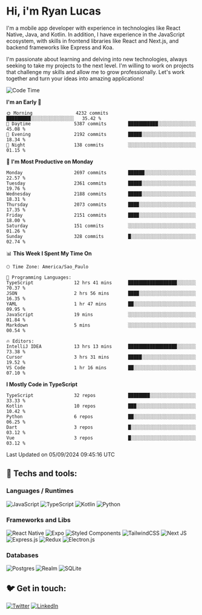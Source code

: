 # Hi, i'm Ryan Lucas

I'm a mobile app developer with experience in technologies like React Native, Java, and Kotlin.
In addition, I have experience in the JavaScript ecosystem, with skills in frontend libraries like React and Next.js, and backend frameworks like Express and Koa.

I'm passionate about learning and delving into new technologies, always seeking to take my projects to the next level. I'm willing to work on projects that challenge my skills and allow me to grow professionally. Let's work together and turn your ideas into amazing applications!


<!--START_SECTION:waka-->
![Code Time](http://img.shields.io/badge/Code%20Time-539%20hrs%2013%20mins-blue)

**I'm an Early 🐤** 

```text
🌞 Morning                4232 commits        █████████░░░░░░░░░░░░░░░░   35.42 % 
🌆 Daytime                5387 commits        ███████████░░░░░░░░░░░░░░   45.08 % 
🌃 Evening                2192 commits        █████░░░░░░░░░░░░░░░░░░░░   18.34 % 
🌙 Night                  138 commits         ░░░░░░░░░░░░░░░░░░░░░░░░░   01.15 % 
```
📅 **I'm Most Productive on Monday** 

```text
Monday                   2697 commits        ██████░░░░░░░░░░░░░░░░░░░   22.57 % 
Tuesday                  2361 commits        █████░░░░░░░░░░░░░░░░░░░░   19.76 % 
Wednesday                2188 commits        █████░░░░░░░░░░░░░░░░░░░░   18.31 % 
Thursday                 2073 commits        ████░░░░░░░░░░░░░░░░░░░░░   17.35 % 
Friday                   2151 commits        ████░░░░░░░░░░░░░░░░░░░░░   18.00 % 
Saturday                 151 commits         ░░░░░░░░░░░░░░░░░░░░░░░░░   01.26 % 
Sunday                   328 commits         █░░░░░░░░░░░░░░░░░░░░░░░░   02.74 % 
```


📊 **This Week I Spent My Time On** 

```text
🕑︎ Time Zone: America/Sao_Paulo

💬 Programming Languages: 
TypeScript               12 hrs 41 mins      ██████████████████░░░░░░░   70.37 % 
JSON                     2 hrs 56 mins       ████░░░░░░░░░░░░░░░░░░░░░   16.35 % 
YAML                     1 hr 47 mins        ██░░░░░░░░░░░░░░░░░░░░░░░   09.95 % 
JavaScript               19 mins             ░░░░░░░░░░░░░░░░░░░░░░░░░   01.84 % 
Markdown                 5 mins              ░░░░░░░░░░░░░░░░░░░░░░░░░   00.54 % 

🔥 Editors: 
IntelliJ IDEA            13 hrs 13 mins      ██████████████████░░░░░░░   73.38 % 
Cursor                   3 hrs 31 mins       █████░░░░░░░░░░░░░░░░░░░░   19.52 % 
VS Code                  1 hr 16 mins        ██░░░░░░░░░░░░░░░░░░░░░░░   07.10 % 
```

**I Mostly Code in TypeScript** 

```text
TypeScript               32 repos            ████████░░░░░░░░░░░░░░░░░   33.33 % 
Kotlin                   10 repos            ███░░░░░░░░░░░░░░░░░░░░░░   10.42 % 
Python                   6 repos             ██░░░░░░░░░░░░░░░░░░░░░░░   06.25 % 
Dart                     3 repos             █░░░░░░░░░░░░░░░░░░░░░░░░   03.12 % 
Vue                      3 repos             █░░░░░░░░░░░░░░░░░░░░░░░░   03.12 % 
```




 Last Updated on 05/09/2024 09:45:16 UTC
<!--END_SECTION:waka-->

## 🔧 Techs and tools: 

### Languages / Runtimes
![JavaScript](https://img.shields.io/badge/javascript-%23323330.svg?style=for-the-badge&logo=javascript&logoColor=%23F7DF1E)
![TypeScript](https://img.shields.io/badge/typescript-%23007ACC.svg?style=for-the-badge&logo=typescript&logoColor=white)
![Kotlin](https://img.shields.io/badge/kotlin-%230095D5.svg?style=for-the-badge&logo=kotlin&logoColor=white) ![Python](https://img.shields.io/badge/python-3670A0?style=for-the-badge&logo=python&logoColor=ffdd54)

### Frameworks and Libs
![React Native](https://img.shields.io/badge/react_native-%2320232a.svg?style=for-the-badge&logo=react&logoColor=%2361DAFB)
![Expo](https://img.shields.io/badge/expo-1C1E24?style=for-the-badge&logo=expo&logoColor=#D04A37)
![Styled Components](https://img.shields.io/badge/styled--components-DB7093?style=for-the-badge&logo=styled-components&logoColor=white)
![TailwindCSS](https://img.shields.io/badge/tailwindcss-%2338B2AC.svg?style=for-the-badge&logo=tailwind-css&logoColor=white)
![Next JS](https://img.shields.io/badge/Next-black?style=for-the-badge&logo=next.js&logoColor=white)
![Express.js](https://img.shields.io/badge/express.js-%23404d59.svg?style=for-the-badge&logo=express&logoColor=%2361DAFB)
![Redux](https://img.shields.io/badge/redux-%23593d88.svg?style=for-the-badge&logo=redux&logoColor=white)
![Electron.js](https://img.shields.io/badge/Electron-191970?style=for-the-badge&logo=Electron&logoColor=white)

### Databases
![Postgres](https://img.shields.io/badge/postgres-%23316192.svg?style=for-the-badge&logo=postgresql&logoColor=white)
![Realm](https://img.shields.io/badge/Realm-39477F?style=for-the-badge&logo=realm&logoColor=white)
![SQLite](https://img.shields.io/badge/sqlite-%2307405e.svg?style=for-the-badge&logo=sqlite&logoColor=white)

## 🐦 Get in touch:

[![Twitter](https://img.shields.io/badge/Twitter-%231DA1F2.svg?style=for-the-badge&logo=Twitter&logoColor=white)](https://twitter.com/ryangst_)
[![LinkedIn](https://img.shields.io/badge/linkedin-%230077B5.svg?style=for-the-badge&logo=linkedin&logoColor=white)](https://www.linkedin.com/in/ryan-lucas-machado/)
